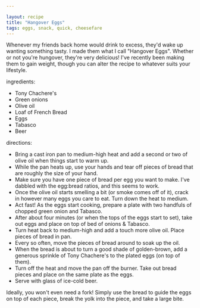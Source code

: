 ```yaml
---

layout: recipe
title: "Hangover Eggs"
tags: eggs, snack, quick, cheesefare
---
```


Whenever my friends back home would drink to excess, they'd wake up wanting something tasty. I made them what I call "Hangover Eggs". Whether or not you're hungover, they're very delicious! I've recently been making them to gain weight, though you can alter the recipe to whatever suits your lifestyle.

ingredients:
- Tony Chachere's
- Green onions
- Olive oil
- Loaf of French Bread
- Eggs
- Tabasco
- Beer

directions:
- Bring a cast iron pan to medium-high heat and add a second or two of olive oil when things start to warm up.
- While the pan heats up, use your hands and tear off pieces of bread that are roughly the size of your hand.
- Make sure you have one piece of bread per egg you want to make. I've dabbled with the egg:bread ratios, and this seems to work.
- Once the olive oil starts smelling a bit (or smoke comes off of it), crack in however many eggs you care to eat. Turn down the heat to medium.
- Act fast! As the eggs start cooking, prepare a plate with two handfuls of chopped green onion and Tabasco.
- After about four minutes (or when the tops of the eggs start to set), take out eggs and place on top of bed of onions & Tabasco.
- Turn heat back to medium-high and add a touch more olive oil. Place pieces of bread in pan.
- Every so often, move the pieces of bread around to soak up the oil.
- When the bread is about to turn a good shade of golden-brown, add a generous sprinkle of Tony Chachere's to the plated eggs (on top of them).
- Turn off the heat and move the pan off the burner. Take out bread pieces and place on the same plate as the eggs.
- Serve with glass of ice-cold beer.

Ideally, you won't even need a fork! Simply use the bread to guide the eggs on top of each piece, break the yolk into the piece, and take a large bite.
